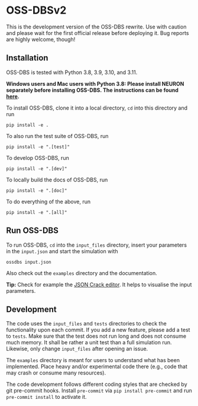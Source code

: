 OSS-DBSv2
=========

This is the development version of the OSS-DBS rewrite.
Use with caution and please wait for the first official release before deploying it.
Bug reports are highly welcome, though!


Installation
------------

OSS-DBS is tested with Python 3.8, 3.9, 3.10, and 3.11.

**Windows users and Mac users with Python 3.8: Please install NEURON separately before
installing OSS-DBS. The instructions can be found [here](https://www.neuron.yale.edu/neuron/download).**

To install OSS-DBS, clone it into a local directory,
`cd` into this directory and run

```
pip install -e .
```

To also run the test suite of OSS-DBS, run

```
pip install -e ".[test]"
```

To develop OSS-DBS, run

```
pip install -e ".[dev]"
```

To locally build the docs of OSS-DBS, run

```
pip install -e ".[doc]"
```

To do everything of the above, run

```
pip install -e ".[all]"
```

Run OSS-DBS
-----------

To run OSS-DBS, `cd` into the `input_files` directory, insert your parameters in the `input.json` 
and start the simulation with

```
ossdbs input.json
```

Also check out the `examples` directory and the documentation.

**Tip:** Check for example the [JSON Crack editor](https://jsoncrack.com/).
It helps to visualise the input parameters.

Development
-----------

The code uses the `input_files` and `tests` directories to check the functionality
upon each commit. If you add a new feature, please add a test to `tests`.
Make sure that the test does not run long and does not consume much memory.
It shall be rather a unit test than a full simulation run.
Likewise, only change `input_files` after opening an issue.

The `examples` directory is meant for users to understand what has been implemented.
Place heavy and/or experimental code there (e.g., code that may crash or consume many resources).

The code development follows different coding styles that are checked
by git pre-commit hooks.
Install `pre-commit` via `pip install pre-commit` and run
`pre-commit install` to activate it. 
